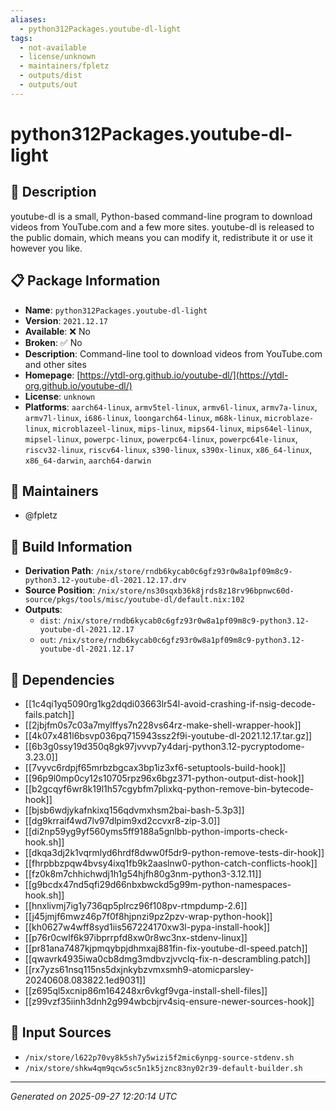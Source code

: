 ```yaml
---
aliases:
  - python312Packages.youtube-dl-light
tags:
  - not-available
  - license/unknown
  - maintainers/fpletz
  - outputs/dist
  - outputs/out
---
```


# python312Packages.youtube-dl-light

## 📝 Description

youtube-dl is a small, Python-based command-line program to download
videos from YouTube.com and a few more sites.  youtube-dl is released to
the public domain, which means you can modify it, redistribute it or use
it however you like.


## 📋 Package Information

- **Name**: `python312Packages.youtube-dl-light`
- **Version**: `2021.12.17`
- **Available**: ❌ No
- **Broken**: ✅ No
- **Description**: Command-line tool to download videos from YouTube.com and other sites
- **Homepage**: [https://ytdl-org.github.io/youtube-dl/](https://ytdl-org.github.io/youtube-dl/)
- **License**: `unknown`
- **Platforms**: `aarch64-linux`, `armv5tel-linux`, `armv6l-linux`, `armv7a-linux`, `armv7l-linux`, `i686-linux`, `loongarch64-linux`, `m68k-linux`, `microblaze-linux`, `microblazeel-linux`, `mips-linux`, `mips64-linux`, `mips64el-linux`, `mipsel-linux`, `powerpc-linux`, `powerpc64-linux`, `powerpc64le-linux`, `riscv32-linux`, `riscv64-linux`, `s390-linux`, `s390x-linux`, `x86_64-linux`, `x86_64-darwin`, `aarch64-darwin`
## 👥 Maintainers

- @fpletz


## 🔧 Build Information

- **Derivation Path**: `/nix/store/rndb6kycab0c6gfz93r0w8a1pf09m8c9-python3.12-youtube-dl-2021.12.17.drv`
- **Source Position**: `/nix/store/ns30sqxb36k8jrds8z18rv96bpnwc60d-source/pkgs/tools/misc/youtube-dl/default.nix:102`
- **Outputs**:
  - `dist`:  `/nix/store/rndb6kycab0c6gfz93r0w8a1pf09m8c9-python3.12-youtube-dl-2021.12.17`
  - `out`:  `/nix/store/rndb6kycab0c6gfz93r0w8a1pf09m8c9-python3.12-youtube-dl-2021.12.17`

## 🔗 Dependencies

- [[1c4qi1yq5090rg1kg2dqdi03663lr54l-avoid-crashing-if-nsig-decode-fails.patch]]
- [[2jbjfm0s7c03a7mylffys7n228vs64rz-make-shell-wrapper-hook]]
- [[4k07x481l6bsvp036pq715943ssz2f9i-youtube-dl-2021.12.17.tar.gz]]
- [[6b3g0ssy19d350q8gk97jvvvp7y4darj-python3.12-pycryptodome-3.23.0]]
- [[7vyvc6rdpjf65mrbzbgcax3bp1iz3xf6-setuptools-build-hook]]
- [[96p9l0mp0cy12s10705rpz96x6bgz371-python-output-dist-hook]]
- [[b2gcqyf6wr8k19l1h57cgybfm7plixkq-python-remove-bin-bytecode-hook]]
- [[bjsb6wdjykafnkixq156qdvmxhsm2bai-bash-5.3p3]]
- [[dg9krraif4wd7lv97dlpim9xd2ccvxr8-zip-3.0]]
- [[di2np59yg9yf560yms5ff9188a5gnlbb-python-imports-check-hook.sh]]
- [[dkqa3dj2k1vqrmlyd6hrdf8dww0f5dr9-python-remove-tests-dir-hook]]
- [[fhrpbbzpqw4bvsy4ixq1fb9k2aaslnw0-python-catch-conflicts-hook]]
- [[fz0k8m7chhichwdj1h1g54hjfh80g3nm-python3-3.12.11]]
- [[g9bcdx47nd5qfi29d66nbxbwckd5g99m-python-namespaces-hook.sh]]
- [[hnxlivmj7ig1y736qp5plrcz96f108pv-rtmpdump-2.6]]
- [[j45jmjf6mwz46p7f0f8hjpnzi9pz2pzv-wrap-python-hook]]
- [[kh0627w4wff8syd1iis567224170xw3l-pypa-install-hook]]
- [[p76r0cwlf6k97ibprrpfd8xw0r8wc3nx-stdenv-linux]]
- [[pr81ana7487kjpmqybpjdhmxaj881fin-fix-youtube-dl-speed.patch]]
- [[qwavrk4935iwa0cb8dmg3mdbvzjvvclq-fix-n-descrambling.patch]]
- [[rx7yzs61nsq115ns5dxjnkybzvmxsmh9-atomicparsley-20240608.083822.1ed9031]]
- [[z695ql5xcnip86m164248xr6vkgf9vga-install-shell-files]]
- [[z99vzf35iinh3dnh2g994wbcbjrv4siq-ensure-newer-sources-hook]]

## 📁 Input Sources

- `/nix/store/l622p70vy8k5sh7y5wizi5f2mic6ynpg-source-stdenv.sh`
- `/nix/store/shkw4qm9qcw5sc5n1k5jznc83ny02r39-default-builder.sh`

---
*Generated on 2025-09-27 12:20:14 UTC*
